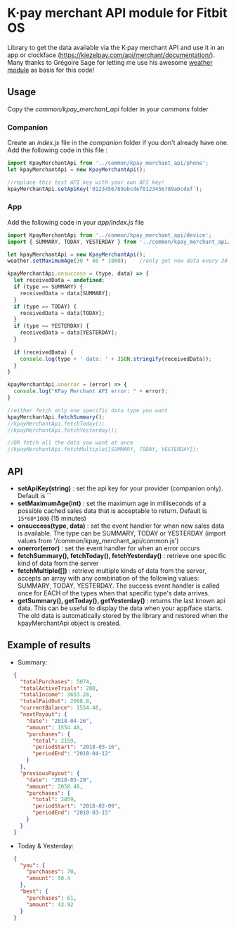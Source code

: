 # K·pay merchant API module for Fitbit OS

Library to get the data available via the K·pay merchant API and use it in an app or clockface (https://kiezelpay.com/api/merchant/documentation/).
Many thanks to Grégoire Sage for letting me use his awesome <a href="https://github.com/gregoiresage/fitbit-weather">weather module</a> as basis for this code!

## Usage

Copy the *common/kpay_merchant_api* folder in your *commons* folder

### Companion

Create an *index.js* file in the *companion* folder if you don't already have one.  
Add the following code in this file :

```javascript
import KpayMerchantApi from '../common/kpay_merchant_api/phone';
let kpayMerchantApi = new KpayMerchantApi();

//replace this test API key with your own API key!
kpayMerchantApi.setApiKey('0123456789abcdef0123456789abcdef');
```

### App

Add the following code in your *app/index.js* file

```javascript
import KpayMerchantApi from '../common/kpay_merchant_api/device';
import { SUMMARY, TODAY, YESTERDAY } from '../common/kpay_merchant_api/common';

let kpayMerchantApi = new KpayMerchantApi();
weather.setMaximumAge(30 * 60 * 1000);    //only get new data every 30 minutes

kpayMerchantApi.onsuccess = (type, data) => {
  let receivedData = undefined;
  if (type == SUMMARY) {
    receivedData = data[SUMMARY];
  }
  if (type == TODAY) {
    receivedData = data[TODAY];
  }
  if (type == YESTERDAY) {
    receivedData = data[YESTERDAY];
  }
  
  if (receivedData) {
    console.log(type + ' data: ' + JSON.stringify(receivedData));
  }
}

kpayMerchantApi.onerror = (error) => {
  console.log("KPay Merchant API error: " + error);
}

//either fetch only one specific data type you want
kpayMerchantApi.fetchSummary();
//kpayMerchantApi.fetchToday();
//kpayMerchantApi.fetchYesterday();

//OR fetch all the data you want at once
//kpayMerchantApi.fetchMultiple([SUMMARY, TODAY, YESTERDAY]);
```

## API
* **setApiKey(string)** : set the api key for your provider (companion only). Default is ``
* **setMaximumAge(int)** : set the maximum age in milliseconds of a possible cached sales data that is acceptable to return. Default is `15*60*1000` (15 minutes)
* **onsuccess(type, data)** : set the event handler for when new sales data is available. The type can be SUMMARY, TODAY or YESTERDAY (import values from '/common/kpay_merchant_api/common.js')
* **onerror(error)** : set the event handler for when an error occurs
* **fetchSummary(), fetchToday(), fetchYesterday()** : retrieve one specific kind of data from the server
* **fetchMultiple([])** : retrieve multiple kinds of data from the server, accepts an array with any combination of the following values: SUMMARY, TODAY, YESTERDAY. The success event handler is called once for EACH of the types when that specific type's data arrives.
* **getSummary(), getToday(), getYesterday()** : returns the last known api data. This can be useful to display the data when your app/face starts. The old data is automatically stored by the library and restored when the kpayMerchantApi object is created.

## Example of results
* Summary:
```json
  {
    "totalPurchases": 5074,
    "totalActiveTrials": 280,
    "totalIncome": 3653.28,
    "totalPaidOut": 2098.8,
    "currentBalance": 1554.48,
    "nextPayout": {
      "date": "2018-04-26",
      "amount": 1554.48,
      "purchases": {
        "total": 2159,
        "periodStart": "2018-03-16",
        "periodEnd": "2018-04-12"
      }
    },
    "previousPayout": {
      "date": "2018-03-29",
      "amount": 2058.48,
      "purchases": {
        "total": 2859,
        "periodStart": "2018-02-09",
        "periodEnd": "2018-03-15"
      }
    }
  }
```
* Today & Yesterday:
```json
  {
    "you": {
      "purchases": 70,
      "amount": 50.4
    },
    "best": {
      "purchases": 61,
      "amount": 43.92
    }
  }
```
